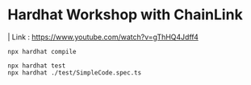 # Hardhat Workshop with ChainLink
| Link :
https://www.youtube.com/watch?v=gThHQ4Jdff4

```
npx hardhat compile
```

```
npx hardhat test
npx hardhat ./test/SimpleCode.spec.ts
```

